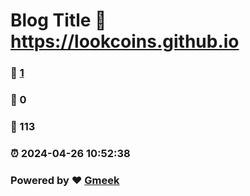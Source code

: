 # Blog Title :link: https://lookcoins.github.io 
### :page_facing_up: [1](https://lookcoins.github.io/tag.html) 
### :speech_balloon: 0 
### :hibiscus: 113 
### :alarm_clock: 2024-04-26 10:52:38 
### Powered by :heart: [Gmeek](https://github.com/Meekdai/Gmeek)
